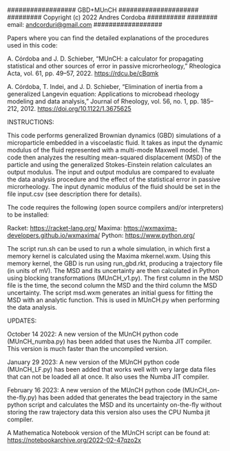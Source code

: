 ################## GBD+MUnCH #####################
######### Copyright (c) 2022 Andres Cordoba ##########
######## email: andcorduri@gmail.com ##################

Papers where you can find the detailed explanations of the 
procedures used in this code: 

A. Córdoba and J. D. Schieber, “MUnCH: a calculator for 
propagating statistical and other sources of error in 
passive microrheology,” Rheologica Acta, vol. 61, pp. 49–57, 2022.
https://rdcu.be/cBqmk

A. Córdoba, T. Indei, and J. D. Schieber, 
“Elimination of inertia from a generalized Langevin equation: 
Applications to microbead rheology modeling and data analysis,” 
Journal of Rheology, vol. 56, no. 1, pp. 185–212, 2012.
https://doi.org/10.1122/1.3675625

INSTRUCTIONS:

This code performs generalized Brownian dynamics (GBD) simulations of 
a microparticle embedded in a viscoelastic fluid. It takes
as input the dynamic modulus of the fluid represented with 
a multi-mode Maxwell model. The code then analyzes the resulting 
mean-squared displacement (MSD) of the particle and using the 
generalized Stokes-Einstein relation calculates an output 
modulus. The input and output modulus are compared to evaluate 
the data analysis procedure and the effect of the statistical error 
in passive microrheology. The input dynamic modulus of the fluid 
should be set in the file input.csv (see description there for details).

The code requires the following (open source compilers and/or interpreters)
to be installed:

Racket: https://racket-lang.org/
Maxima: https://wxmaxima-developers.github.io/wxmaxima/
Python: https://www.python.org/

The script run.sh can be used to run a whole simulation, in 
which first a memory kernel is calculated using 
the Maxima mkernel.wxm.
Using this memory kernel, the GBD is run using run_gbd.rkt, 
producing a trajectory file (in units of mV). The 
MSD and its uncertainty are then
calculated in Python using blocking transformations (MUnCH_v1.py).
The first column in the MSD file is the time, the second column the MSD
and the third column the MSD uncertainty. The script msd.wxm
generates an initial guess for fitting the MSD with an analytic function.
This is used in MUnCH.py when performing the data analysis.

UPDATES:

October 14 2022: A new version of the MUnCH python code (MUnCH_numba.py) has been added that uses the 
Numba JIT compiler. This version is much faster than the uncompiled version.

January 29 2023: A new version of the MUnCH python code (MUnCH_LF.py) has been added that
works well with very large data files that can not be loaded all at once.
It also uses the Numba JIT compiler.

February 16 2023: A new version of the MUnCH python code (MUnCH_on-the-fly.py) has been added that
generates the bead trajectory in the same python script and calculates the MSD and its uncertainty 
on-the-fly without storing the raw trajectory data this version also uses the CPU Numba jit compiler.

A Mathematica Notebook version of the MUnCH script can be found at:
https://notebookarchive.org/2022-02-47qzo2x
